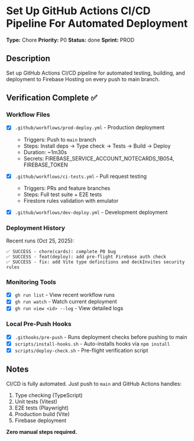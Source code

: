 # Set Up GitHub Actions CI/CD Pipeline For Automated Deployment

**Type:** Chore
**Priority:** P0
**Status:** done
**Sprint:** PROD

## Description
Set up GitHub Actions CI/CD pipeline for automated testing, building, and deployment to Firebase Hosting on every push to main branch.

## Verification Complete ✅

### Workflow Files
- [x] `.github/workflows/prod-deploy.yml` - Production deployment
  - Triggers: Push to `main` branch
  - Steps: Install deps → Type check → Tests → Build → Deploy
  - Duration: ~1m30s
  - Secrets: FIREBASE_SERVICE_ACCOUNT_NOTECARDS_1B054, FIREBASE_TOKEN

- [x] `.github/workflows/ci-tests.yml` - Pull request testing
  - Triggers: PRs and feature branches
  - Steps: Full test suite + E2E tests
  - Firestore rules validation with emulator

- [x] `.github/workflows/dev-deploy.yml` - Development deployment

### Deployment History
Recent runs (Oct 25, 2025):
```
✅ SUCCESS - chore(cards): complete P0 bug
✅ SUCCESS - feat(deploy): add pre-flight Firebase auth check
✅ SUCCESS - fix: add Vite type definitions and deckInvites security rules
```

### Monitoring Tools
- [x] `gh run list` - View recent workflow runs
- [x] `gh run watch` - Watch current deployment
- [x] `gh run view <id> --log` - View detailed logs

### Local Pre-Push Hooks
- [x] `.githooks/pre-push` - Runs deployment checks before pushing to main
- [x] `scripts/install-hooks.sh` - Auto-installs hooks via `npm install`
- [x] `scripts/deploy-check.sh` - Pre-flight verification script

## Notes
CI/CD is fully automated. Just push to `main` and GitHub Actions handles:
1. Type checking (TypeScript)
2. Unit tests (Vitest)
3. E2E tests (Playwright)
4. Production build (Vite)
5. Firebase deployment

**Zero manual steps required.**
